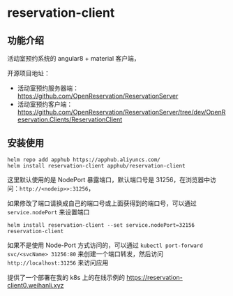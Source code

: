 # reservation-client

## 功能介绍

活动室预约系统的 angular8 + material 客户端，

开源项目地址：

- 活动室预约服务器端：<https://github.com/OpenReservation/ReservationServer>
- 活动室预约客户端：<https://github.com/OpenReservation/ReservationServer/tree/dev/OpenReservation.Clients/ReservationClient>

## 安装使用

```shell
helm repo add apphub https://apphub.aliyuncs.com/
helm install reservation-client apphub/reservation-client
```

这里默认使用的是 NodePort 暴露端口，默认端口号是 31256，在浏览器中访问：`http://<nodeip>>:31256`，

如果修改了端口请换成自己的端口号或上面获得到的端口号，可以通过 `service.nodePort` 来设置端口

```shell
helm install reservation-client --set service.nodePort=32156 reservation-client
```

如果不是使用 Node-Port 方式访问的，可以通过 `kubectl port-forward svc/<svcName> 31256:80` 来创建一个端口转发，然后访问 `http://localhost:31256` 来访问应用

提供了一个部署在我的 k8s 上的在线示例的 <https://reservation-client0.weihanli.xyz>
